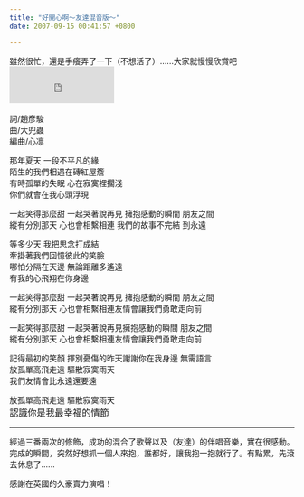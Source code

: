 ```yaml
---
title: "好開心啊～友達混音版～"
date: 2007-09-15 00:41:57 +0800

---
```

<p>雖然很忙，還是手癢弄了一下（不想活了）......大家就慢慢欣賞吧<br /><iframe src="http://vlog.xuite.net/vlog/guest/external.php?media_id=aWRUYTlVLTM1MDIwNS5mbHY=&amp;pt=2&amp;ar=0&amp;as=0" marginheight="0" marginwidth="0" scrolling="no" width="185" frameborder="0" height="65"></iframe><br /><br />詞/趙彥駿<br />曲/大兜蟲<br />編曲/心凛</p><p class="MsoNormal"><span style="font-family: 新細明體;">那年夏天</span> <span style="font-family: 新細明體;">一段不平凡的緣</span><span lang="EN-US"></span><br /><span style="font-family: 新細明體;">陌生的我們相遇在磚紅屋簷</span><span lang="EN-US"></span><br /><span style="font-family: 新細明體;">有時孤單的失眠</span> <span style="font-family: 新細明體;">心在寂寞裡擱淺</span><span lang="EN-US"></span><br /><span style="font-family: 新細明體;">你們就會在我心頭浮現</span><span lang="EN-US"><o:p></o:p></span></p><p class="MsoNormal"><span lang="EN-US"></span><span style="font-family: 新細明體;">一起笑得那麼甜</span> <span style="font-family: 新細明體;">一起哭著說再見</span> <span style="font-family: 新細明體;">擁抱感動的瞬間</span> <span style="font-family: 新細明體;">朋友之間<br />縱有分別那天</span> <span style="font-family: 新細明體;">心也會相繫相連</span> <span style="font-family: 新細明體;">我們的故事不完結</span> <span style="font-family: 新細明體;">到永遠</span></p><p class="MsoNormal"><span style="font-family: 新細明體;">等多少天</span> <span style="font-family: 新細明體;">我把思念打成結</span><span lang="EN-US"></span><br /><span style="font-family: 新細明體;">牽掛著我們回憶彼此的笑臉</span><span lang="EN-US"></span><br /><span style="font-family: 新細明體;">哪怕分隔在天邊</span> <span style="font-family: 新細明體;">無論距離多遙遠</span><span lang="EN-US"></span><br /><span style="font-family: 新細明體;">有我的心飛翔在你身邊</span><span lang="EN-US"><o:p><br /></o:p></span></p><p class="MsoNormal"><span style="font-family: 新細明體;">一起笑得那麼甜</span> <span style="font-family: 新細明體;">一起哭著說再見</span> <span style="font-family: 新細明體;">擁抱感動的瞬間</span> <span style="font-family: 新細明體;">朋友之間<br />縱有分別那天</span> <span style="font-family: 新細明體;">心也會相繫相連</span><span style="font-family: 新細明體;">友情會讓我們勇敢走向前</span></p><p class="MsoNormal"><span style="font-family: 新細明體;">一起笑得那麼甜</span> <span style="font-family: 新細明體;">一起哭著說再見</span><span style="font-family: 新細明體;">擁抱感動的瞬間</span> <span style="font-family: 新細明體;">朋友之間<br />縱有分別那天</span> <span style="font-family: 新細明體;">心也會相繫相連</span><span style="font-family: 新細明體;">友情會讓我們勇敢走向前</span></p><p class="MsoNormal"><span style="font-family: 新細明體;">記得最初的笑顏</span> <span style="font-family: 新細明體;">揮別憂傷的昨天</span><span style="font-family: 新細明體;">謝謝你在我身邊</span> <span style="font-family: 新細明體;">無需語言<br />放孤單高飛走遠</span> <span style="font-family: 新細明體;">驅散寂寞雨天<br />我們友情會比永遠還要遠</span><span lang="EN-US"><o:p>&nbsp;</o:p></span></p><p class="MsoNormal"><span style="font-family: 新細明體;">放孤單高飛走遠</span> <span style="font-family: 新細明體;">驅散寂寞雨天</span><span style="font-size: 12pt; font-family: 新細明體;"><br />認識你是我最幸福的情節</span></p><p class="MsoNormal"><span style="font-size: 12pt; font-family: 新細明體;"></span></p><hr style="width: 100%; height: 2px;" /><p class="MsoNormal">經過三番兩次的修飾，成功的混合了歌聲以及（友達）的伴唱音樂，實在很感動。完成的瞬間，突然好想抓一個人來抱，誰都好，讓我抱一抱就行了。有點累，先滾去休息了......</p><p class="MsoNormal">感謝在英國的久豪賣力演唱！</p>
